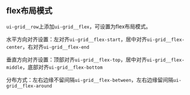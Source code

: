 ## flex布局模式

`ui-grid__row`上添加`ui-grid__flex`，可设置为flex布局模式。

水平方向对齐设置：左对齐`ui-grid__flex-start`，居中对齐`ui-grid__flex-center`，右对齐`ui-grid__flex-end`

垂直方向对齐设置：顶部对齐`ui-grid__flex-top`，居中对齐`ui-grid__flex-middle`，底部对齐`ui-grid__flex-bottom`

分布方式：左右边缘不留间隔`ui-grid__flex-between`，左右边缘留间隔`ui-grid__flex-around`